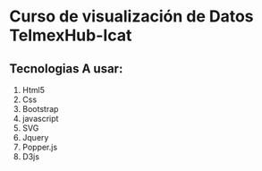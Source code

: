 # Curso de visualización de Datos TelmexHub-Icat


## Tecnologias A usar:

1.  Html5
2.  Css
3.  Bootstrap
4. javascript
5. SVG
6. Jquery
7. Popper.js
8. D3js
